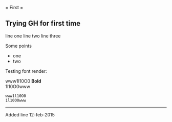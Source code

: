 = First =

Trying GH for first time
------------------------

line one
line two
line three

Some points
 * one
 * two

Testing font render:

www1l10O0 **Bold**  
1l10O0www

	www1l10O0 
	1l10O0www

---
Added line 12-feb-2015

